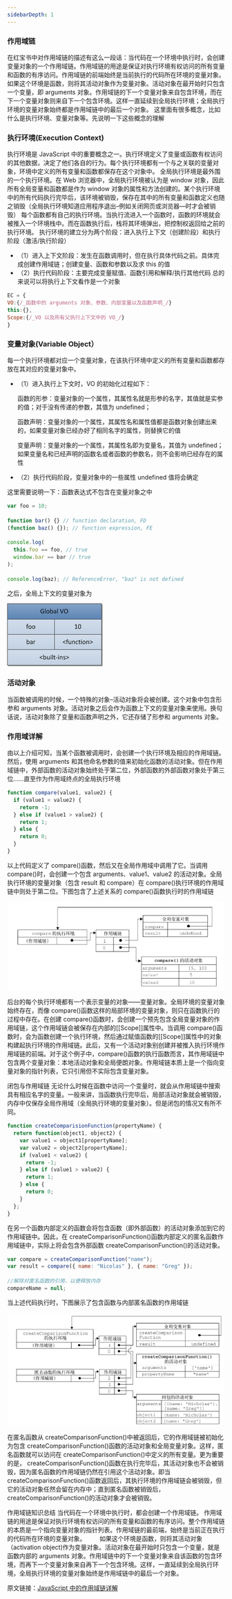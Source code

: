 ```yaml
---
sidebarDepth: 1
---
```


### 作用域链

在红宝书中对作用域链的描述有这么一段话：当代码在一个环境中执行时，会创建变量对象的一个作用域链。作用域链的用途是保证对执行环境有权访问的所有变量和函数的有序访问。作用域链的前端始终是当前执行的代码所在环境的变量对象。如果这个环境是函数，则将其活动对象作为变量对象。活动对象在最开始时只包含一个变量，即 arguments 对象。作用域链的下一个变量对象来自包含环境，而在下一个变量对象则来自下一个包含环境。这样一直延续到全局执行环境；全局执行环境的变量对象始终都是作用域链中的最后一个对象。
这里面有很多概念，比如什么是执行环境、变量对象等。先说明一下这些概念的理解

### 执行环境(Execution Context)

执行环境是 JavaScript 中的重要概念之一。执行环境定义了变量或函数有权访问的其他数据，决定了他们各自的行为。每个执行环境都有一个与之关联的变量对象，环境中定义的所有变量和函数都保存在这个对象中。
全局执行环境是最外围的一个执行环境。在 Web 浏览器中，全局执行环境被认为是 window 对象，因此所有全局变量和函数都是作为 window 对象的属性和方法创建的。某个执行环境中的所有代码执行完毕后，该环境被销毁，保存在其中的所有变量和函数定义也随之销毁（全局执行环境知道应用程序退出–例如关闭网页或浏览器—时才会被销毁）
每个函数都有自己的执行环境。当执行流进入一个函数时，函数的环境就会被推入一个环境栈中。而在函数执行后，栈将其环境弹出，把控制权返回给之前的执行环境。
执行环境的建立分为两个阶段：进入执行上下文（创建阶段）和执行阶段（激活/执行阶段）

- （1）进入上下文阶段：发生在函数调用时，但在执行具体代码之前。具体完成创建作用域链；创建变量、函数和参数以及求 this 的值
- （2）执行代码阶段：主要完成变量赋值、函数引用和解释/执行其他代码
  总的来说可以将执行上下文看作是一个对象

```js
EC = {
VO:{/_函数中的 arguments 对象、参数、内部变量以及函数声明_/}
this:{},
Scope:{/_VO 以及所有父执行上下文中的 VO_/}
}
```

### 变量对象(Variable Object）

每一个执行环境都对应一个变量对象，在该执行环境中定义的所有变量和函数都存放在其对应的变量对象中。

- （1）进入执行上下文时，VO 的初始化过程如下：

  函数的形参：变量对象的一个属性，其属性名就是形参的名字，其值就是实参的值；对于没有传递的参数，其值为 undefined；

  函数声明：变量对象的一个属性，其属性名和属性值都是函数对象创建出来的，如果变量对象已经办好了相同名字的属性，则替换它的值

  变量声明：变量对象的一个属性，其属性名即为变量名，其值为 undefined；如果变量名和已经声明的函数名或者函数的参数名，则不会影响已经存在的属性

- （2）执行代码阶段，变量对象中的一些属性 undefined 值将会确定

这里需要说明一下：函数表达式不包含在变量对象之中

```js
var foo = 10;

function bar() {} // function declaration, FD
(function baz() {}); // function expression, FE

console.log(
  this.foo == foo, // true
  window.bar == bar // true
);

console.log(baz); // ReferenceError, "baz" is not defined
```

之后，全局上下文的变量对象为

![img](./imgs/table.png)

### 活动对象

当函数被调用的时候，一个特殊的对象–活动对象将会被创建。这个对象中包含形参和 arguments 对象。活动对象之后会作为函数上下文的变量对象来使用。换句话说，活动对象除了变量和函数声明之外，它还存储了形参和 arguments 对象。

### 作用域详解

由以上介绍可知，当某个函数被调用时，会创建一个执行环境及相应的作用域链。然后，使用 arguments 和其他命名参数的值来初始化函数的活动对象。但在作用域链中，外部函数的活动对象始终处于第二位，外部函数的外部函数对象处于第三位……直至作为作用域终点的全局执行环境

```js
function compare(value1, value2) {
  if (value1 < value2) {
    return -1;
  } else if (value1 > value2) {
    return 1;
  } else {
    return 0;
  }
}
```

以上代码定义了 compare()函数，然后又在全局作用域中调用了它。当调用 compare()时，会创建一个包含 arguments、value1、value2 的活动对象。全局执行环境的变量对象（包含 result 和 compare）在 compare()执行环境的作用域链中则处于第二位。下图包含了上述关系的 compare()函数执行时的作用域链

![img](./imgs/chain.png)

后台的每个执行环境都有一个表示变量的对象——变量对象。全局环境的变量对象始终存在，而像 compare()函数这样的局部环境的变量对象，则只在函数执行的过程中存在。在创建 compare()函数时，会创建一个预先包含全局变量对象的作用域链，这个作用域链会被保存在内部的[[Scope]]属性中。当调用 compare()函数时，会为函数创建一个执行环境，然后通过赋值函数的[[Scope]]属性中的对象构建起执行环境的作用域链。此后，又有一个活动对象别创建并被推入执行环境作用域链的前端。对于这个例子中，compare()函数的执行函数而言，其作用域链中包含两个变量对象：本地活动对象和全局便朗对象。作用域链本质上是一个指向变量对象的指针列表，它只引用但不实际包含变量对象。

闭包与作用域链
无论什么时候在函数中访问一个变量时，就会从作用域链中搜索具有相应名字的变量。一般来讲，当函数执行完毕后，局部活动对象就会被销毁，内存中仅保存全局作用域（全局执行环境的变量对象）。但是闭包的情况又有所不同。

```js
function createComparisionFunction(propertyName) {
  return function(object1, object2) {
    var value1 = object1[propertyName];
    var value2 = object2[propertyName];
    if (value1 < value2) {
      return -1;
    } else if (value1 > value2) {
      return 1;
    } else {
      return 0;
    }
  };
}
```

在另一个函数内部定义的函数会将包含函数（即外部函数）的活动对象添加到它的作用域链中。因此，在 createComparisonFunction()函数内部定义的匿名函数作用域链中，实际上将会包含外部函数 createComparisonFunction()的活动对象。

```js
var compare = createComparisonFunction("name");
var result = compare({ name: "Nicolas" }, { name: "Greg" });

//解除对匿名函数的引用，以便释放内存
compareName = null;
```

当上述代码执行时，下图展示了包含函数与内部匿名函数的作用域链

![img](./imgs/bibao.png)

在匿名函数从 createComparisonFunction()中被返回后，它的作用域链被初始化为包含 createComparisonFunction()函数的活动对象和全局变量对象。这样，匿名函数就可以访问在 createComparisonFunction()中定义的所有变量。更为重要的是， createComparisonFunction()函数在执行完毕后，其活动对象也不会被销毁，因为匿名函数的作用域链仍然在引用这个活动对象。即当 createComparisonFunction()函数返回后，其执行环境的作用域链会被销毁，但它的活动对象任然会留在内存中；直到匿名函数被销毁后，createComparisonFunction()的活动对象才会被销毁。

作用域链知识总结
当代码在一个环境中执行时，都会创建一个作用域链。 作用域链的用途是保证对执行环境有权访问的所有变量和函数的有序访问。整个作用域链的本质是一个指向变量对象的指针列表。作用域链的最前端，始终是当前正在执行的代码所在环境的变量对象。
　　如果这个环境是函数，则将其活动对象（activation object)作为变量对象。活动对象在最开始时只包含一个变量，就是函数内部的 arguments 对象。作用域链中的下一个变量对象来自该函数的包含环境，而再下一个变量对象来自再下一个包含环境。这样，一直延续到全局执行环境，全局执行环境的变量对象始终是作用域链中的最后一个对象。

原文链接：[JavaScript 中的作用域链详解](https://blog.csdn.net/charlene0824/article/details/52252824)
